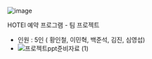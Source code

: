 ![image](https://github.com/user-attachments/assets/c2b637f4-8ca1-441a-be2c-bc51c167fc4e)

HOTEl 예약 프로그램 - 팀 프로젝트
- 인원 : 5인 ( 황인철, 이민혁, 백준석, 김진, 심영섭)
- ![프로젝트ppt준비자료 (1)](https://github.com/user-attachments/assets/560de945-3b58-4982-8be4-b4dd5967175a)
